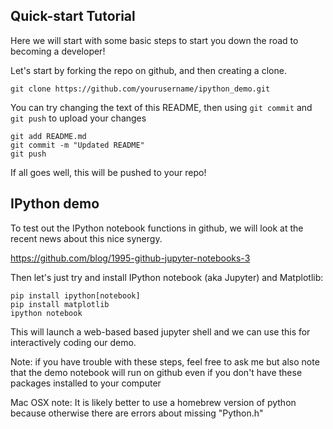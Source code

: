 ## Quick-start Tutorial

Here we will start with some basic steps to start you down the road
to becoming a developer!

Let's start by forking the repo on github, and then creating a clone.

    git clone https://github.com/yourusername/ipython_demo.git

You can try changing the text of this README, then using `git commit`
and `git push` to upload your changes

    git add README.md
    git commit -m "Updated README"
    git push

If all goes well, this will be pushed to your repo!

## IPython demo

To test out the IPython notebook functions in github, we will look at
the recent news about this nice synergy.

https://github.com/blog/1995-github-jupyter-notebooks-3

Then let's just try and install IPython notebook (aka Jupyter) and
Matplotlib:

    pip install ipython[notebook]
    pip install matplotlib
    ipython notebook


This will launch a web-based based jupyter shell and we can use this
for interactively coding our demo.


Note: if you have trouble with these steps, feel free to ask me but
also note that the demo notebook will run on github even if you don't
have these packages installed to your computer


Mac OSX note: It is likely better to use a homebrew version of python
because otherwise there are errors about missing "Python.h"
